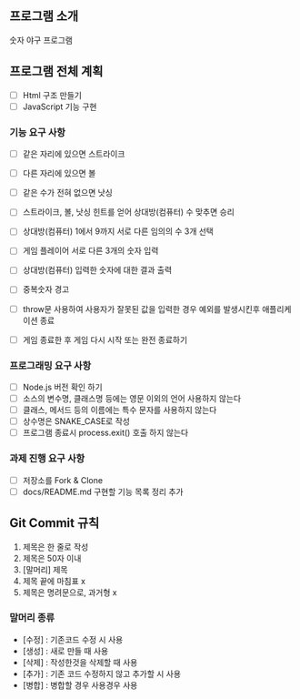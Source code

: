 ## 프로그램 소개
숫자 야구 프로그램

## 프로그램 전체 계획
- [ ] Html 구조 만들기
- [ ] JavaScript 기능 구현

### 기능 요구 사항
- [ ] 같은 자리에 있으면 스트라이크
- [ ] 다른 자리에 있으면 볼
- [ ] 같은 수가 전혀 없으면 낫싱
- [ ] 스트라이크, 볼, 낫싱 힌트를 얻어 상대방(컴퓨터) 수 맞추면 승리
- [ ] 상대방(컴퓨터) 1에서 9까지 서로 다른 임의의 수 3개 선택
- [ ] 게임 플레이어 서로 다른 3개의 숫자 입력
- [ ] 상대방(컴퓨터) 입력한 숫자에 대한 결과 출력
- [ ] 중복숫자 경고
- [ ] throw문 사용하여 사용자가 잘못된 값을 입력한 경우 예외를 발생시킨후 애플리케이션 종료
- [ ] 게임 종료한 후 게임 다시 시작 또는 완전 종료하기


### 프로그래밍 요구 사항
- [ ] Node.js 버전 확인 하기
- [ ] 소스의 변수명, 클래스명 등에는 영문 이외의 언어 사용하지 않는다
- [ ] 클래스, 메서드 등의 이름에는 특수 문자를 사용하지 않는다
- [ ] 상수명은 SNAKE_CASE로 작성
- [ ] 프로그램 종료시 process.exit() 호출 하지 않는다

### 과제 진행 요구 사항
- [ ] 저장소를 Fork & Clone
- [ ] docs/README.md 구현할 기능 목록 정리 추가

## Git Commit 규칙
 1. 제목은 한 줄로 작성
 2. 제목은 50자 이내
 3. [말머리] 제목
 4. 제목 끝에 마침표 x
 5. 제목은 명려문으로, 과거형 x

 ### 말머리 종류
 * [수정] : 기존코드 수정 시 사용
 * [생성] : 새로 만들 때 사용
 * [삭제] : 작성한것을 삭제할 때 사용
 * [추가] : 기존 코드 수정하지 않고 추가할 시 사용
 * [병합] : 병합할 경우 사용경우 사용